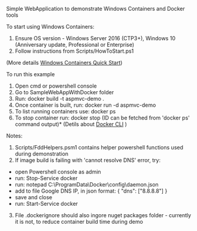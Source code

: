 Simple WebApplication to demonstrate Windows Containers and Docker tools


To start using Windows Containers:

1. Ensure OS version - Windows Server 2016 (CTP3+), Windows 10 (Anniversary update, Professional or Enterprise)
2. Follow instructions from Scripts/HowToStart.ps1

(More details [Windows Containers Quick Start](https://msdn.microsoft.com/en-us/virtualization/windowscontainers/quick_start/quick_start))


To run this example

1. Open cmd or powershell console
2. Go to SampleWebAppWithDocker folder
3. Run: docker build -t aspmvc-demo .
4. Once container is built, run: docker run -d aspmvc-demo  
5. To list running containers use: docker ps
6. To stop container run: docker stop <ID> (ID can be fetched from 'docker ps' command output)*
(Detils about [Docker CLI](https://docs.docker.com/engine/reference/commandline/cli/) )


Notes:

1. Scripts/FddHelpers.psm1 contains helper powershell functions used during demonstration
2. If image build is failing with 'cannot resolve DNS' error, try:
  * open Powershell console as admin
  * run: Stop-Service docker
  * run: notepad C:\ProgramData\Docker\config\daemon.json
  * add to file Google DNS IP, in json format: { "dns": ["8.8.8.8"] }   
  * save and close
  * run: Start-Service docker
   
3. File .dockerignore should also ingore nuget packages folder - currently it is not, to reduce container build time during demo
